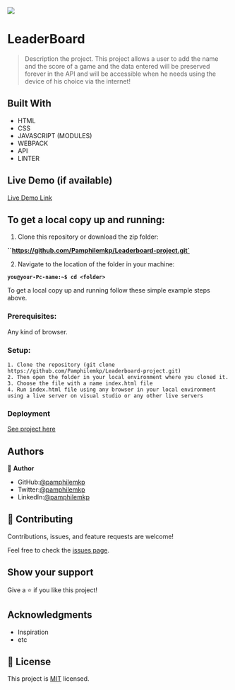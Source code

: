 ![](https://img.shields.io/badge/Microverse-blueviolet)

# LeaderBoard

> Description the project.
This project allows a user to add the name and the score of a game and the data entered will be preserved forever in the API and will be accessible when he needs using the device of his choice via the internet!


## Built With

- HTML
- CSS
- JAVASCRIPT (MODULES)
- WEBPACK
- API
- LINTER

## Live Demo (if available)

[Live Demo Link](https://pamphilemkp.github.io/Leaderboard-project/)


## To get a local copy up and running:

1. Clone this repository or download the zip folder:

**``https://github.com/Pamphilemkp/Leaderboard-project.git`**

2. Navigate to the location of the folder in your machine:

**``you@your-Pc-name:~$ cd <folder>``**

To get a local copy up and running follow these simple example steps above.


### Prerequisites: 
Any kind of browser. 

### Setup:
    1. Clone the repository (git clone https://github.com/Pamphilemkp/Leaderboard-project.git)
    2. Then open the folder in your local environment where you cloned it.
    3. Choose the file with a name index.html file
    4. Run index.html file using any browser in your local environment using a live server on visual studio or any other live servers


### Deployment

[See project here](https://pamphilemkp.github.io/Leaderboard-project/)

## Authors

👤 **Author**

   - GitHub:[@pamphilemkp](https://github.com/pamphilemkp)
   - Twitter:[@pamphilemkp](https://Twitter.com/PamphileMusonda)
   - LinkedIn:[@pamphilemkp](https:/LinkedIn.com/PamphileMusonda-2bb8a9237)

## 🤝 Contributing

Contributions, issues, and feature requests are welcome!

Feel free to check the [issues page](https://github.com/Pamphilemkp/Leaderboard-project/issues).

## Show your support

Give a ⭐️ if you like this project!

## Acknowledgments
- Inspiration
- etc

## 📝 License

This project is [MIT](./MIT.md) licensed.
